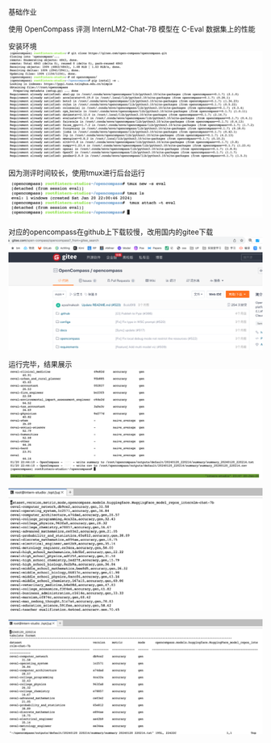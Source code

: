 基础作业

使用 OpenCompass 评测 InternLM2-Chat-7B 模型在 C-Eval 数据集上的性能

安装环境
![](./src/1.png)

因为测评时间较长，使用tmux进行后台运行
![](./src/2.png)

对应的opencompass在github上下载较慢，改用国内的gitee下载
![](./src/3.png)

运行完毕，结果展示
![](./src/4.png)


![](./src/5.png)

![](./src/6.png)
